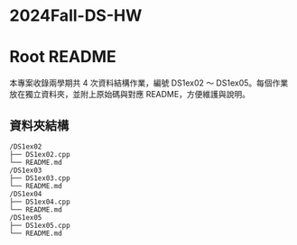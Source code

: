 # 2024Fall-DS-HW


# Root README

本專案收錄兩學期共 4 次資料結構作業，編號 DS1ex02 ～ DS1ex05。每個作業放在獨立資料夾，並附上原始碼與對應 README，方便維護與說明。

## 資料夾結構

```text
/DS1ex02
├── DS1ex02.cpp
└── README.md
/DS1ex03
├── DS1ex03.cpp
└── README.md
/DS1ex04
├── DS1ex04.cpp
└── README.md
/DS1ex05
├── DS1ex05.cpp
└── README.md
```
